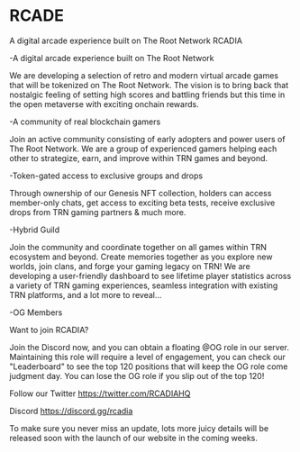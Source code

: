 # RCADE
A digital arcade experience built on The Root Network
RCADIA


-A digital arcade experience built on The Root Network



We are developing a selection of retro and modern virtual arcade games that will be tokenized on The Root Network. The vision is to bring back that nostalgic feeling of setting high scores and battling friends but this time in the open metaverse with exciting onchain rewards.



-A community of real blockchain gamers



Join an active community consisting of early adopters and power users of The Root Network. We are a group of experienced gamers helping each other to strategize, earn, and improve within TRN games and beyond.


-Token-gated access to exclusive groups and
drops



Through ownership of our Genesis NFT collection, holders can access member-only chats,
get access to exciting beta tests, receive exclusive drops from TRN gaming partners & much more.



-Hybrid Guild



Join the community and coordinate together on all games within TRN ecosystem and beyond. Create memories together as you explore new worlds, join clans, and forge your gaming legacy on TRN!
We are developing a user-friendly dashboard to see lifetime player statistics across a variety of TRN gaming experiences, seamless integration with existing TRN platforms, and a lot more to reveal…


-OG Members



Want to join RCADIA?


Join the Discord now, and you can obtain a floating @OG role in our server.
Maintaining this role will require a level of engagement, you can check our "Leaderboard" to see the top 120 positions that will keep the OG role come judgment day. You can lose the OG role if you slip out of the top 120!



Follow our Twitter
https://twitter.com/RCADIAHQ

Discord
https://discord.gg/rcadia

To make sure you never miss an update, lots more juicy details will be released soon with the launch of our website in the coming weeks.


